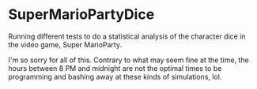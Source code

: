 # SuperMarioPartyDice
Running different tests to do a statistical analysis of the character dice in the video game, Super MarioParty.

I'm so sorry for all of this. Contrary to what may seem fine at the time, the hours between 8 PM and midnight are not the optimal times to be programming and bashing away at these kinds of simulations, lol.